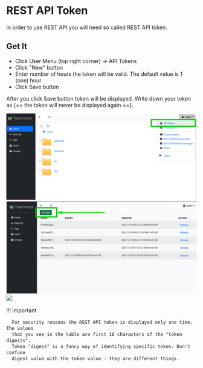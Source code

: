 # REST API Token

In order to use REST API you will need so called REST API token.


## Get It

* Click User Menu (top right corner) -> API Tokens
* Click "New" button
* Enter number of hours the token will be valid. The default value is 1 (one) hour
* Click Save button

After you click Save button token will be displayed. Write down your token as
{== the token will never be displayed again ==}.

![](../img/user-manual/rest-api-token/user-menu.svg)
![](../img/user-manual/rest-api-token/new-token.svg)
![](../img/user-manual/rest_api-token/token-value.svg)


!!! important

      For security reasons the REST API token is displayed only one time. The values
      that you see in the table are first 16 characters of the "token digests".
      Token "digest" is a fancy way of identifying specific token. Don't confuse
      digest value with the token value - they are different things.
